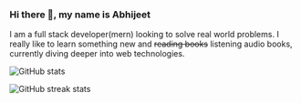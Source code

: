 ### Hi there 👋, my name is Abhijeet
I am a full stack developer(mern) looking to solve real world problems. I really like to learn something new and ~~reading books~~ listening audio books, currently diving deeper into web technologies.

![GitHub stats](https://github-readme-stats.vercel.app/api?username=Abhijeet199&show_icons=true)  

![GitHub streak stats](https://github-readme-streak-stats.herokuapp.com/?user=Abhijeet199) 




